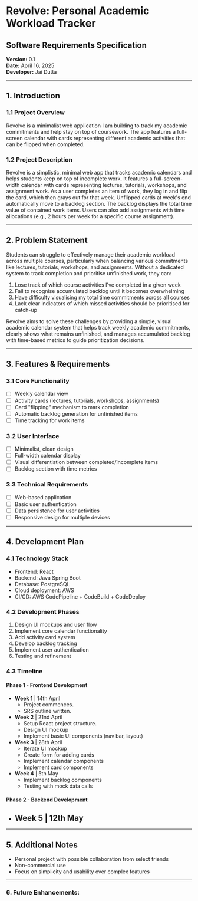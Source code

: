 # Revolve: Personal Academic Workload Tracker

## Software Requirements Specification

**Version:** 0.1  
**Date:** April 16, 2025  
**Developer:** Jai Dutta

---

## 1. Introduction

### 1.1 Project Overview

Revolve is a minimalist web application I am building to track my academic commitments and help stay on top of coursework. The app features a full-screen calendar with cards representing different academic activities that can be flipped when completed.

### 1.2 Project Description

Revolve is a simplistic, minimal web app that tracks academic calendars and helps students keep on top of incomplete work. It features a full-screen-width calendar with cards representing lectures, tutorials, workshops, and assignment work. As a user completes an item of work, they log in and flip the card, which then grays out for that week. Unflipped cards at week's end automatically move to a backlog section. The backlog displays the total time value of contained work items. Users can also add assignments with time allocations (e.g., 2 hours per week for a specific course assignment).

---

## 2. Problem Statement

Students can struggle to effectively manage their academic workload across multiple courses, particularly when balancing various commitments like lectures, tutorials, workshops, and assignments. Without a dedicated system to track completion and prioritise unfinished work, they can:

1. Lose track of which course activities I've completed in a given week
2. Fail to recognise accumulated backlog until it becomes overwhelming
3. Have difficulty visualising my total time commitments across all courses
4. Lack clear indicators of which missed activities should be prioritised for catch-up

Revolve aims to solve these challenges by providing a simple, visual academic calendar system that helps track weekly academic commitments, clearly shows what remains unfinished, and manages accumulated backlog with time-based metrics to guide prioritization decisions.

---

## 3. Features & Requirements

### 3.1 Core Functionality

- [ ] Weekly calendar view
- [ ] Activity cards (lectures, tutorials, workshops, assignments)
- [ ] Card "flipping" mechanism to mark completion
- [ ] Automatic backlog generation for unfinished items
- [ ] Time tracking for work items

### 3.2 User Interface

- [ ] Minimalist, clean design
- [ ] Full-width calendar display
- [ ] Visual differentiation between completed/incomplete items
- [ ] Backlog section with time metrics

### 3.3 Technical Requirements

- [ ] Web-based application
- [ ] Basic user authentication
- [ ] Data persistence for user activities
- [ ] Responsive design for multiple devices

---

## 4. Development Plan

### 4.1 Technology Stack

- Frontend: React
- Backend: Java Spring Boot
- Database: PostgreSQL
- Cloud deployment: AWS
- CI/CD: AWS CodePipeline + CodeBuild + CodeDeploy

### 4.2 Development Phases

1. Design UI mockups and user flow
2. Implement core calendar functionality
3. Add activity card system
4. Develop backlog tracking
5. Implement user authentication
6. Testing and refinement

### 4.3 Timeline

#### Phase 1 - Frontend Development

- **Week 1** | 14th April 
	- Project commences.
	- SRS outline written. 
- **Week 2** | 21nd April
	- Setup React project structure.
	- Design UI mockup
	- Implement basic UI components (nav bar, layout)
- **Week 3** | 28th April
	- Iterate UI mockup
	- Create form for adding cards
	- Implement calendar components
	- Implement card components
- **Week 4** | 5th May
	- Implement backlog components
	- Testing with mock data calls
#### Phase 2 - Backend Development
- **Week 5** | 12th May
	- 

---

## 5. Additional Notes

- Personal project with possible collaboration from select friends
- Non-commercial use
- Focus on simplicity and usability over complex features

---

### 6. Future Enhancements:

